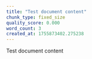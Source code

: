 ```yaml
---
title: "Test document content"
chunk_type: fixed_size
quality_score: 0.000
word_count: 3
created_at: 1755873402.275238
---
```


Test document content